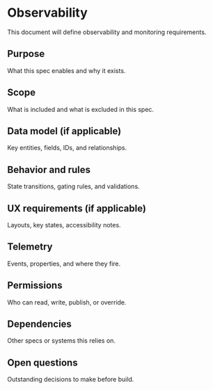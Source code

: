 # Observability

This document will define observability and monitoring requirements.

## Purpose
What this spec enables and why it exists.

## Scope
What is included and what is excluded in this spec.

## Data model (if applicable)
Key entities, fields, IDs, and relationships.

## Behavior and rules
State transitions, gating rules, and validations.

## UX requirements (if applicable)
Layouts, key states, accessibility notes.

## Telemetry
Events, properties, and where they fire.

## Permissions
Who can read, write, publish, or override.

## Dependencies
Other specs or systems this relies on.

## Open questions
Outstanding decisions to make before build.
